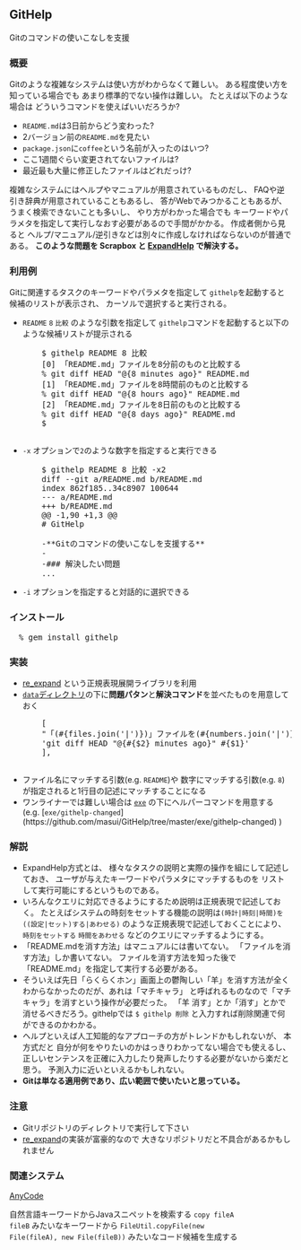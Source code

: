 <h2>GitHelp</h2>

Gitのコマンドの使いこなしを支援

<!--
Flexible and expandable support document system

<ul>
  <li>古いバージョンは<a href="https://github.com/masui/GitHelp_old">こちら</a></li>
</ul>

<h2>使いかた</h2>

<ul>
  <li><code>% githelp キーワード</code></li>
  <li>ファイル名やタグ名と関係ないキーワードは<code>[keyword]</code>のように指定
  <li><code>peco</code>があると便利
</ul>
-->

<h3>概要</h3>

Gitのような複雑なシステムは使い方がわからなくて難しい。
ある程度使い方を知っている場合でも
あまり標準的でない操作は難しい。
たとえば以下のような場合は
どういうコマンドを使えばいいだろうか?

<ul>
  <li><code>README.md</code>は3日前からどう変わった?</li>
  <li>2バージョン前の<code>README.md</code>を見たい</li>
  <li><code>package.json</code>に<code>coffee</code>という名前が入ったのはいつ?</li>
  <li>ここ1週間ぐらい変更されてないファイルは?</li>
  <li>最近最も大量に修正したファイルはどれだっけ?</li>
</ul>

複雑なシステムにはヘルプやマニュアルが用意されているものだし、
FAQや逆引き辞典が用意されていることもあるし、
答がWebでみつかることもあるが、
うまく検索できないことも多いし、
やり方がわかった場合でも
キーワードやパラメタを指定して実行しなおす必要があるので手間がかかる。
作成者側から見ると
ヘルプ/マニュアル/逆引きなどは別々に作成しなければならないのが普通である。
<b>このような問題を
Scrapbox
と
<a href="http://www.interaction-ipsj.org/archives/paper2012/data/Interaction2012/oral/data/pdf/12INT012.pdf">ExpandHelp</a>
で解決する。</b>

<h3>利用例</h3>

Gitに関連するタスクのキーワードやパラメタを指定して
<code>githelp</code>を起動すると
候補のリストが表示され、
カーソルで選択すると実行される。

<ul>
  <li><code>README</code> <code>8</code> <code>比較</code> のような引数を指定して
    <code>githelp</code>コマンドを起動すると以下のような候補リストが提示される</li>
  
  <pre>
    $ githelp README 8 比較
    [0] 「README.md」ファイルを8分前のものと比較する
    % git diff HEAD "@{8 minutes ago}" README.md
    [1] 「README.md」ファイルを8時間前のものと比較する
    % git diff HEAD "@{8 hours ago}" README.md
    [2] 「README.md」ファイルを8日前のものと比較する
    % git diff HEAD "@{8 days ago}" README.md
    $
  </pre>
  
  <li> <code>-x</code> オプションで<code>2</code>のような数字を指定すると実行できる</li>
  
  <pre>
    $ githelp README 8 比較 -x2
    diff --git a/README.md b/README.md
    index 862f185..34c8907 100644
    --- a/README.md
    +++ b/README.md
    @@ -1,90 +1,3 @@
    # GitHelp
    
    -**Gitのコマンドの使いこなしを支援する**
    -
    -### 解決したい問題
    ...</pre>
  
  <li><code>-i</code> オプションを指定すると対話的に選択できる</li>
</ul>

<h3>インストール</h3>

<pre>
  % gem install githelp
</pre>

<h3>実装</h3>

<ul>
  <li><a href="https://github.com/masui/expand_ruby">re_expand</a>
    という正規表現展開ライブラリを利用</li>
  <li><a href="https://github.com/masui/GitHelp/tree/master/data"><code>data</code>ディレクトリ</a>の下に<b>問題パタン</b>と<b>解決コマンド</b>を並べたものを用意しておく</li>
  
  <pre>
    [
    "「(#{files.join('|')})」ファイルを(#{numbers.join('|')})分前の(もの|バージョン)と比較する",
    'git diff HEAD "@{#{$2} minutes ago}" #{$1}'
    ],
  </pre>
  
  <li>ファイル名にマッチする引数(e.g. <code>README</code>)や
    数字にマッチする引数(e.g. <code>8</code>)が指定されると1行目の記述にマッチすることになる</li>
  <li>ワンライナーでは難しい場合は <a href="https://github.com/masui/GitHelp/tree/master/exe"><code>exe</code></a>
    の下にヘルパーコマンドを用意する (e.g. [<code>exe/githelp-changed</code>](https://github.com/masui/GitHelp/tree/master/exe/githelp-changed) )</li>
</ul>

<h3>解説</h3>

<ul>
  <li>ExpandHelp方式とは、
    様々なタスクの説明と実際の操作を組にして記述しておき、
    ユーザが与えたキーワードやパラメタにマッチするものを
    リストして実行可能にするというものである。</li>
  <li>いろんなクエリに対応できるようにするため説明は正規表現で記述しておく。
    たとえばシステムの時刻をセットする機能の説明は<code>(時計|時刻|時間)を((設定|セット)する|あわせる)</code>
    のような正規表現で記述しておくことにより、<code>時刻をセットする</code> <code>時間をあわせる</code>
    などのクエリにマッチするようにする。</li>
  <li>「README.mdを消す方法」はマニュアルには書いてない。
    「ファイルを消す方法」しか書いてない。
    ファイルを消す方法を知った後で「README.md」を指定して実行する必要がある。</li>
  <li>そういえば先日「らくらくホン」画面上の鬱陶しい「羊」を消す方法が全くわからなかったのだが、あれは「マチキャラ」
    と呼ばれるものなので「マチキャラ」を消すという操作が必要だった。
    「羊 消す」とか「消す」とかで消せるべきだろう。githelpでは <code>$ githelp 削除</code> と入力すれば削除関連で何ができるのかわかる。</li>
  <li>ヘルプといえば人工知能的なアプローチの方がトレンドかもしれないが、
    本方式だと
    自分が何をやりたいのかはっきりわかってない場合でも使えるし、
    正しいセンテンスを正確に入力したり発声したりする必要がないから楽だと思う。
    予測入力に近いといえるかもしれない。</li>
  <li><b>Gitは単なる適用例であり、広い範囲で使いたいと思っている。</b></li>
</ul>

<h3> 注意</h3>

<ul>
  <li>Gitリポジトリのディレクトリで実行して下さい</li>
  <li><a href="https://github.com/masui/expand_ruby">re_expand</a>の実装が富豪的なので
    大きなリポジトリだと不具合があるかもしれません</li>
</ul>

<h3>関連システム</h3>

[AnyCode](http://dl.acm.org/citation.cfm?id=2814295)

自然言語キーワードからJavaスニペットを検索する
<code>copy fileA fileB</code> みたいなキーワードから <code>FileUtil.copyFile(new File(fileA), new File(fileB))</code> みたいなコード候補を生成する
